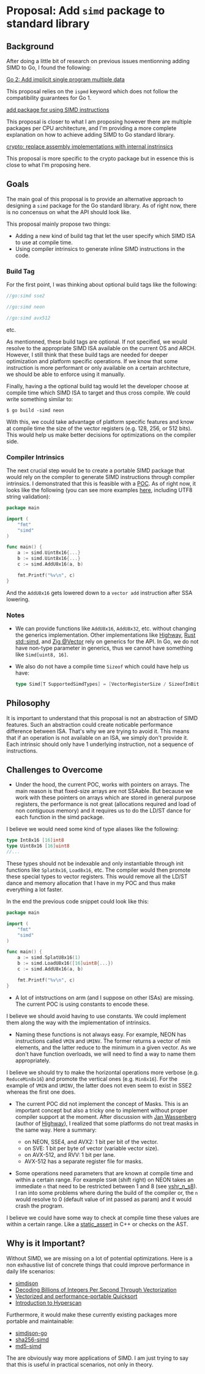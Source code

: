 # Proposal: Add `simd` package to standard library

## Background

After doing a little bit of research on previous issues mentionning adding SIMD to Go, I found the following:

[Go 2: Add implicit single program multiple data](https://github.com/golang/go/issues/58610)

This proposal relies on the `ispmd` keyword which does not follow the compatibility guarantees for Go 1.

[add package for using SIMD instructions](https://github.com/golang/go/issues/53171)

This proposal is closer to what I am proposing however there are multiple packages per CPU architecture, and I'm providing a more complete explanation on how to achieve adding SIMD to Go standard library.

[crypto: replace assembly implementations with internal instrinsics](https://github.com/golang/go/issues/64634)

This proposal is more specific to the crypto package but in essence this is close to what I'm proposing here.

## Goals

The main goal of this proposal is to provide an alternative approach to designing a `simd` package for the Go standard library. As of right now, there is no concensus on what the API should look like.

This proposal mainly propose two things:

- Adding a new kind of build tag that let the user specify which SIMD ISA to use at compile time.
- Using compiler intrinsics to generate inline SIMD instructions in the code.

### Build Tag

For the first point, I was thinking about optional build tags like the following:

```go
//go:simd sse2
```
```go
//go:simd neon
```
```go
//go:simd avx512
```

etc.

As mentionned, these build tags are optional. If not specified, we would resolve to the appropriate SIMD ISA available on the current OS and ARCH. However, I still think that these build tags are needed for deeper optimization and platform specific operations. If we know that some instruction is more performant or only available on a certain architecture, we should be able to enforce using it manually.

Finally, having a the optional build tag would let the developer choose at compile time which SIMD ISA to target and thus cross compile. We could write something similar to:

    $ go build -simd neon

With this, we could take advantage of platform specific features and know at compile time the size of the vector registers (e.g. 128, 256, or 512 bits). This would help us make better decisions for optimizations on the compiler side.

### Compiler Intrinsics

The next crucial step would be to create a portable SIMD package that would rely on the compiler to generate SIMD instructions through compiler intrinsics. I demonstrated that this is feasible with a [POC](https://github.com/Clement-Jean/simd-go-POC). As of right now, it looks like the following (you can see more examples [here](https://github.com/Clement-Jean/simd-go-POC/blob/main/examples), including UTF8 string validation):

```go
package main

import (
    "fmt"
    "simd"
)

func main() {
    a := simd.Uint8x16{...}
    b := simd.Uint8x16{...}
    c := simd.AddU8x16(a, b)

    fmt.Printf("%v\n", c)
}
```

And the `AddU8x16` gets lowered down to a `vector add` instruction after SSA lowering.

### Notes

- We can provide functions like `AddU8x16`, `AddU8x32`, etc. without changing the generics implementation. Other implementations like [Highway](https://github.com/google/highway/blob/87ab8b81c9b11d8e28c9ebbd593bef7c39f7a61d/hwy/ops/arm_neon-inl.h#L801), [Rust std::simd](https://doc.rust-lang.org/std/simd/prelude/struct.Simd.html), and [Zig @Vector](https://ziglang.org/documentation/master/#Vectors) rely on generics for the API. In Go, we do not have non-type parameter in generics, thus we cannot have something like `Simd[uint8, 16]`.

- We also do not have a compile time `Sizeof` which could have help us have:
    ```go
    type Simd[T SupportedSimdTypes] = [VectorRegisterSize / SizeofInBits(T)]T
    ```

## Philosophy

It is important to understand that this proposal is not an abstraction of SIMD features. Such an abstraction could create noticable performance difference between ISA. That's why we are trying to avoid it. This means that if an operation is not available on an ISA, we simply don't provide it. Each intrinsic should only have 1 underlying instruction, not a sequence of instructions.

## Challenges to Overcome

- Under the hood, the current POC, works with pointers on arrays. The main reason is that fixed-size arrays are not SSAable. But because we work with these pointers on arrays which are stored in general purpose registers, the performance is not great (allocations required and load of non contiguous memory) and it requires us to do the LD/ST dance for each function in the simd package.

I believe we would need some kind of type aliases like the following:

```go
type Int8x16 [16]int8
type Uint8x16 [16]uint8
//...
```

These types should not be indexable and only instantiable through init functions like `Splat8x16`, `Load8x16`, etc. The compiler would then promote these special types to vector registers. This would remove all the LD/ST dance and memory allocation that I have in my POC and thus make everything a lot faster.

In the end the previous code snippet could look like this:

```go
package main

import (
    "fmt"
    "simd"
)

func main() {
    a := simd.SplatU8x16(1)
    b := simd.LoadU8x16([16]uint8{...})
    c := simd.AddU8x16(a, b)

    fmt.Printf("%v\n", c)
}
```

- A lot of intstructions on arm (and I suppose on other ISAs) are missing. The current POC is using constants to encode these.

I believe we should avoid having to use constants. We could implement them along the way with the implementation of intrinsics.

- Naming these functions is not always easy. For example, NEON has instructions called `VMIN` and `UMINV`. The former returns a vector of min elements, and the latter reduce to the minimum in a given vector. As we don't have function overloads, we will need to find a way to name them appropriately.

I believe we should try to make the horizontal operations more verbose (e.g. `ReduceMin8x16`) and promote the vertical ones (e.g. `Min8x16`). For the example of `VMIN` and `UMINV`, the latter does not even seem to exist in SSE2 whereas the first one does.

- The current POC did not implement the concept of Masks. This is an important concept but also a tricky one to implement without proper compiler support at the moment. After discussion with [Jan Wassenberg](https://github.com/jan-wassenberg) (author of [Highway](https://github.com/google/highway)), I realized that some platforms do not treat masks in the same way. Here a summary:

   - on NEON, SSE4, and AVX2: 1 bit per bit of the vector.
   - on SVE: 1 bit per byte of vector (variable vector size).
   - on AVX-512, and RVV: 1 bit per lane.
   - AVX-512 has a separate register file for masks.

- Some operations need parameters that are known at compile time and within a certain range. For example `SSHR` (shift right) on NEON takes an immediate `n` that need to be restricted between 1 and 8 (see [vshr_n_s8](https://developer.arm.com/architectures/instruction-sets/intrinsics/vshr_n_s8)). I ran into some problems where during the build of the compiler or, the `n` would resolve to 0 (default value of int passed as param) and it would crash the program.

I believe we could have some way to check at compile time these values are within a certain range. Like a [static_assert](https://en.cppreference.com/w/cpp/language/static_assert) in C++ or checks on the AST.

## Why is it Important?

Without SIMD, we are missing on a lot of potential optimizations. Here is a non exhaustive list of concrete things that could improve performance in daily life scenarios:

- [simdjson](https://github.com/simdjson/simdjson)
- [Decoding Billions of Integers Per Second Through Vectorization](https://people.csail.mit.edu/jshun/6886-s19/lectures/lecture19-1.pdf)
- [Vectorized and performance-portable Quicksort](https://opensource.googleblog.com/2022/06/Vectorized%20and%20performance%20portable%20Quicksort.html)
- [Introduction to Hyperscan](https://www.intel.com/content/www/us/en/developer/articles/technical/introduction-to-hyperscan.html)

Furthermore, it would make these currently existing packages more portable and maintainable:

- [simdjson-go](https://github.com/minio/simdjson-go)
- [sha256-simd](https://github.com/minio/sha256-simd)
- [md5-simd](https://github.com/minio/md5-simd)

The are obviously way more applications of SIMD. I am just trying to say that this is useful in practical scenarios, not only in theory.
